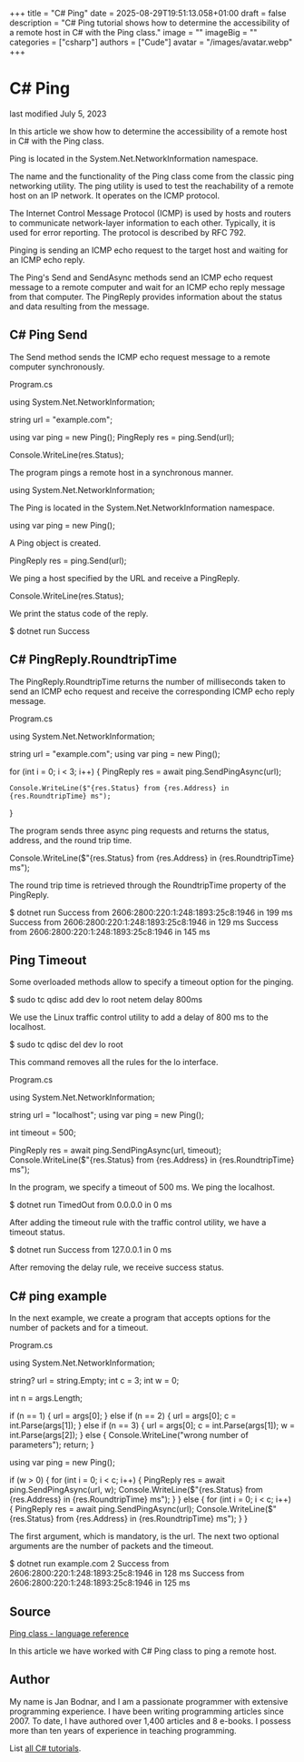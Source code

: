 +++
title = "C# Ping"
date = 2025-08-29T19:51:13.058+01:00
draft = false
description = "C# Ping tutorial shows how to determine the accessibility of a remote host in C# with the Ping class."
image = ""
imageBig = ""
categories = ["csharp"]
authors = ["Cude"]
avatar = "/images/avatar.webp"
+++

# C# Ping

last modified July 5, 2023

 

In this article we show how to determine the accessibility of a remote host in
C# with the Ping class.

Ping is located in the System.Net.NetworkInformation
namespace.

The name and the functionality of the Ping class come from the
classic ping networking utility. The ping utility is used to test the
reachability of a remote host on an IP network. It operates on the ICMP
protocol.

The Internet Control Message Protocol (ICMP) is used by hosts and
routers to communicate network-layer information to each other. Typically, it is
used for error reporting. The protocol is described by RFC 792.

Pinging is sending an ICMP echo request to the target host and waiting for an
ICMP echo reply.

The Ping's Send and SendAsync methods
send an ICMP echo request message to a remote computer and wait for an ICMP echo
reply message from that computer. The PingReply provides
information about the status and data resulting from the message.

## C# Ping Send

The Send method sends the ICMP echo request message to a remote
computer synchronously.

Program.cs
  

using System.Net.NetworkInformation;

string url = "example.com";

using var ping = new Ping();
PingReply res = ping.Send(url);

Console.WriteLine(res.Status);

The program pings a remote host in a synchronous manner.

using System.Net.NetworkInformation;

The Ping is located in the
System.Net.NetworkInformation namespace.

using var ping = new Ping();

A Ping object is created.

PingReply res = ping.Send(url);

We ping a host specified by the URL and receive a PingReply.

Console.WriteLine(res.Status);

We print the status code of the reply.

$ dotnet run
Success

## C# PingReply.RoundtripTime

The PingReply.RoundtripTime returns the number of milliseconds
taken to send an ICMP echo request and receive the corresponding ICMP echo reply
message.

Program.cs
  

using System.Net.NetworkInformation;

string url = "example.com";
using var ping = new Ping();

for (int i = 0; i &lt; 3; i++)
{
    PingReply res = await ping.SendPingAsync(url);

    Console.WriteLine($"{res.Status} from {res.Address} in {res.RoundtripTime} ms");
}

The program sends three async ping requests and returns the status, address, and
the round trip time.

Console.WriteLine($"{res.Status} from {res.Address} in {res.RoundtripTime} ms");

The round trip time is retrieved through the RoundtripTime property
of the PingReply.

$ dotnet run
Success from 2606:2800:220:1:248:1893:25c8:1946 in 199 ms
Success from 2606:2800:220:1:248:1893:25c8:1946 in 129 ms
Success from 2606:2800:220:1:248:1893:25c8:1946 in 145 ms

## Ping Timeout

Some overloaded methods allow to specify a timeout option for the pinging.

$ sudo tc qdisc add dev lo root netem delay 800ms

We use the Linux traffic control utility to add a delay of 800 ms to the
localhost.

$ sudo tc qdisc del dev lo root

This command removes all the rules for the lo interface.

Program.cs
  

using System.Net.NetworkInformation;

string url = "localhost";
using var ping = new Ping();

int timeout = 500;

PingReply res = await ping.SendPingAsync(url, timeout);
Console.WriteLine($"{res.Status} from {res.Address} in {res.RoundtripTime} ms");

In the program, we specify a timeout of 500 ms. We ping the localhost.

$ dotnet run
TimedOut from 0.0.0.0 in 0 ms

After adding the timeout rule with the traffic control utility, we have a
timeout status.

$ dotnet run
Success from 127.0.0.1 in 0 ms

After removing the delay rule, we receive success status.

## C# ping example

In the next example, we create a program that accepts options for the number 
of packets and for a timeout.

Program.cs
  

using System.Net.NetworkInformation;

string? url = string.Empty;
int c = 3;
int w = 0;

int n = args.Length;

if (n == 1)
{
    url = args[0];
}
else if (n == 2)
{
    url = args[0];
    c = int.Parse(args[1]);
}
else if (n == 3)
{
    url = args[0];
    c = int.Parse(args[1]);
    w = int.Parse(args[2]);
}
else
{
    Console.WriteLine("wrong number of parameters");
    return;
}

using var ping = new Ping();

if (w &gt; 0)
{
    for (int i = 0; i &lt; c; i++)
    {
        PingReply res = await ping.SendPingAsync(url, w);
        Console.WriteLine($"{res.Status} from {res.Address} in {res.RoundtripTime} ms");
    }
}
else
{
    for (int i = 0; i &lt; c; i++)
    {
        PingReply res = await ping.SendPingAsync(url);
        Console.WriteLine($"{res.Status} from {res.Address} in {res.RoundtripTime} ms");
    }
}

The first argument, which is mandatory, is the url. The next two optional
arguments are the number of packets and the timeout.

$ dotnet run example.com 2
Success from 2606:2800:220:1:248:1893:25c8:1946 in 128 ms
Success from 2606:2800:220:1:248:1893:25c8:1946 in 125 ms

## Source

[Ping class - language reference](https://learn.microsoft.com/en-us/dotnet/api/system.net.networkinformation.ping?view=net-8.0)

In this article we have worked with C# Ping class to ping a remote host.

## Author

My name is Jan Bodnar, and I am a passionate programmer with extensive
programming experience. I have been writing programming articles since 2007.
To date, I have authored over 1,400 articles and 8 e-books. I possess more
than ten years of experience in teaching programming.

List [all C# tutorials](/csharp/).